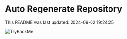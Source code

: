 # Auto Regenerate Repository

This README was last updated: 2024-09-02 19:24:25

 ![TryHackMe](https://tryhackme.com/badge/533634)